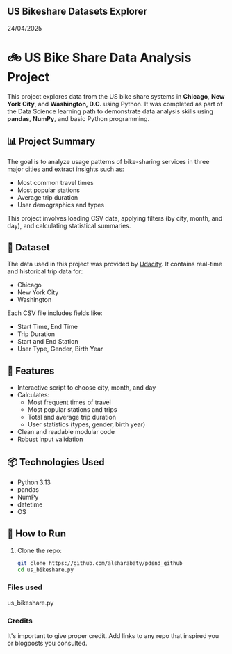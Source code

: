 US Bikeshare Datasets Explorer
-----------------------------------
24/04/2025

# 🚲 US Bike Share Data Analysis Project

This project explores data from the US bike share systems in **Chicago**, **New York City**, and **Washington, D.C.** using Python. It was completed as part of the Data Science learning path to demonstrate data analysis skills using **pandas**, **NumPy**, and basic Python programming.

## 📊 Project Summary

The goal is to analyze usage patterns of bike-sharing services in three major cities and extract insights such as:
- Most common travel times
- Most popular stations
- Average trip duration
- User demographics and types

This project involves loading CSV data, applying filters (by city, month, and day), and calculating statistical summaries.

## 📁 Dataset

The data used in this project was provided by [Udacity](https://www.udacity.com/). It contains real-time and historical trip data for:
- Chicago
- New York City
- Washington

Each CSV file includes fields like:
- Start Time, End Time
- Trip Duration
- Start and End Station
- User Type, Gender, Birth Year

## 🧪 Features

- Interactive script to choose city, month, and day
- Calculates:
  - Most frequent times of travel
  - Most popular stations and trips
  - Total and average trip duration
  - User statistics (types, gender, birth year)
- Clean and readable modular code
- Robust input validation

## 📦 Technologies Used

- Python 3.13
- pandas
- NumPy
- datetime
- OS

## 🚀 How to Run

1. Clone the repo:
   ```bash
   git clone https://github.com/alsharabaty/pdsnd_github
   cd us_bikeshare.py


### Files used
us_bikeshare.py

### Credits
It's important to give proper credit. Add links to any repo that inspired you or blogposts you consulted.

